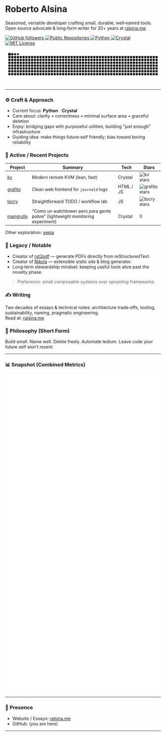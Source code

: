 # Roberto Alsina

Seasoned, versatile developer crafting small, durable, well‑named tools.  
Open source advocate & long‑form writer for 20+ years at [ralsina.me](https://ralsina.me).

<!-- Dark theme badge ribbon -->
<p align="left">
  <a href="https://github.com/ralsina">
    <img src="https://img.shields.io/github/followers/ralsina?label=Followers&logo=github&style=flat&color=1f6feb&labelColor=0d1117" alt="GitHub followers" />
  </a>
  <a href="https://github.com/ralsina?tab=repositories&sort=stargazers">
    <img src="https://img.shields.io/badge/Public%20Repos-browse-1f6feb?style=flat&labelColor=0d1117" alt="Public Repositories" />
  </a>
  <a href="https://www.python.org/">
    <img src="https://img.shields.io/badge/Python-3776AB?logo=python&logoColor=white&style=flat&labelColor=0d1117" alt="Python" />
  </a>
  <a href="https://crystal-lang.org/">
    <img src="https://img.shields.io/badge/Crystal-000000?logo=crystal&logoColor=white&style=flat&labelColor=0d1117" alt="Crystal" />
  </a>
  <a href="https://opensource.org/license/mit/">
    <img src="https://img.shields.io/badge/License-MIT-2ea043?style=flat&labelColor=0d1117" alt="MIT License" />
  </a>
</p>

<!-- Animated contribution banner (light/dark aware once workflow + output branch exist) -->
<p align="center">
  <picture>
    <source media="(prefers-color-scheme: dark)" srcset="https://raw.githubusercontent.com/ralsina/ralsina/output/github-contribution-grid-snake-dark.svg">
    <source media="(prefers-color-scheme: light)" srcset="https://raw.githubusercontent.com/ralsina/ralsina/output/github-contribution-grid-snake.svg">
    <img alt="Animated contribution graph snake" src="https://raw.githubusercontent.com/ralsina/ralsina/output/github-contribution-grid-snake.svg">
  </picture>
</p>

---

### ⚙️ Craft & Approach

- Current focus: **Python** · **Crystal**  
- Care about: clarity • correctness • minimal surface area • graceful deletion  
- Enjoy: bridging gaps with purposeful utilities; building “just enough” infrastructure  
- Guiding idea: make things future‑self friendly; bias toward boring reliability  

### 🚧 Active / Recent Projects

| Project | Summary | Tech | Stars |
|---------|---------|------|-------|
| [kv](https://github.com/ralsina/kv) | Modern remote KVM (lean, fast) | Crystal | ![kv stars](https://img.shields.io/github/stars/ralsina/kv?style=flat&label=&color=1f6feb) |
| [grafito](https://github.com/ralsina/grafito) | Clean web frontend for `journald` logs | HTML / JS | ![grafito stars](https://img.shields.io/github/stars/ralsina/grafito?style=flat&label=&color=1f6feb) |
| [tocry](https://github.com/ralsina/tocry) | Straightforward TODO / workflow lab | JS | ![tocry stars](https://img.shields.io/github/stars/ralsina/tocry?style=flat&label=&color=1f6feb) |
| [mangrullo](https://github.com/ralsina/mangrullo) | “Como un watchtower pero para gente pobre” (lightweight monitoring experiment) | Crystal | 0 |

Other exploration: [sepia](https://github.com/ralsina/sepia)

### 🧭 Legacy / Notable

- Creator of [rst2pdf](https://github.com/rst2pdf/rst2pdf) — generate PDFs directly from reStructuredText.
- Creator of [Nikola](https://github.com/getnikola/nikola) — extensible static site & blog generator.
- Long‑term stewardship mindset: keeping useful tools alive past the novelty phase.

> Preference: small composable systems over sprawling frameworks.

### ✍️ Writing

Two decades of essays & technical notes: architecture trade‑offs, tooling, sustainability, naming, pragmatic engineering.  
Read at: [ralsina.me](https://ralsina.me)

### 🧪 Philosophy (Short Form)

Build small. Name well. Delete freely. Automate tedium. Leave code your future self won’t resent.

---

### 📊 Snapshot (Combined Metrics)

<p align="center">
  <img src="./metrics.svg" alt="Combined GitHub metrics (lowlighter)" />
</p>

<!-- If metrics.svg has not appeared yet, run the metrics workflow manually from the Actions tab. -->

---

### 🔗 Presence

- Website / Essays: [ralsina.me](https://ralsina.me)
- GitHub: (you are here)

---

<!-- Optional Extended Badges (uncomment if expanding)
<p>
  <a href="https://github.com/rst2pdf/rst2pdf"><img src="https://img.shields.io/github/stars/rst2pdf/rst2pdf?style=flat&label=rst2pdf&color=8957e5&labelColor=0d1117" /></a>
  <a href="https://github.com/getnikola/nikola"><img src="https://img.shields.io/github/stars/getnikola/nikola?style=flat&label=Nikola&color=8957e5&labelColor=0d1117" /></a>
</p>
-->

<!-- One-liner (reuse elsewhere):
Seasoned developer (Python & Crystal) building small durable tools; writing since early 2000s at ralsina.me.
-->

<!--
SETUP NOTES:
Snake: .github/workflows/snake.yml → outputs branch 'output' with snake SVGs.
Metrics: .github/workflows/metrics.yml → commits metrics.svg to main (requires METRICS_TOKEN secret if default token insufficient).
-->
